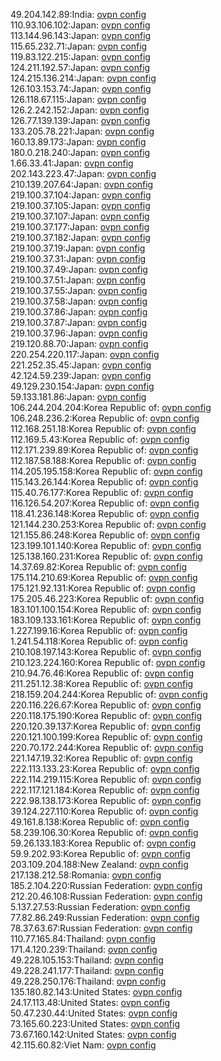 49.204.142.89:India: [ovpn config](vpn/49_204_142_89.ovpn)  
110.93.106.102:Japan: [ovpn config](vpn/110_93_106_102.ovpn)  
113.144.96.143:Japan: [ovpn config](vpn/113_144_96_143.ovpn)  
115.65.232.71:Japan: [ovpn config](vpn/115_65_232_71.ovpn)  
119.83.122.215:Japan: [ovpn config](vpn/119_83_122_215.ovpn)  
124.211.192.57:Japan: [ovpn config](vpn/124_211_192_57.ovpn)  
124.215.136.214:Japan: [ovpn config](vpn/124_215_136_214.ovpn)  
126.103.153.74:Japan: [ovpn config](vpn/126_103_153_74.ovpn)  
126.118.67.115:Japan: [ovpn config](vpn/126_118_67_115.ovpn)  
126.2.242.152:Japan: [ovpn config](vpn/126_2_242_152.ovpn)  
126.77.139.139:Japan: [ovpn config](vpn/126_77_139_139.ovpn)  
133.205.78.221:Japan: [ovpn config](vpn/133_205_78_221.ovpn)  
160.13.89.173:Japan: [ovpn config](vpn/160_13_89_173.ovpn)  
180.0.218.240:Japan: [ovpn config](vpn/180_0_218_240.ovpn)  
1.66.33.41:Japan: [ovpn config](vpn/1_66_33_41.ovpn)  
202.143.223.47:Japan: [ovpn config](vpn/202_143_223_47.ovpn)  
210.139.207.64:Japan: [ovpn config](vpn/210_139_207_64.ovpn)  
219.100.37.104:Japan: [ovpn config](vpn/219_100_37_104.ovpn)  
219.100.37.105:Japan: [ovpn config](vpn/219_100_37_105.ovpn)  
219.100.37.107:Japan: [ovpn config](vpn/219_100_37_107.ovpn)  
219.100.37.177:Japan: [ovpn config](vpn/219_100_37_177.ovpn)  
219.100.37.182:Japan: [ovpn config](vpn/219_100_37_182.ovpn)  
219.100.37.19:Japan: [ovpn config](vpn/219_100_37_19.ovpn)  
219.100.37.31:Japan: [ovpn config](vpn/219_100_37_31.ovpn)  
219.100.37.49:Japan: [ovpn config](vpn/219_100_37_49.ovpn)  
219.100.37.51:Japan: [ovpn config](vpn/219_100_37_51.ovpn)  
219.100.37.55:Japan: [ovpn config](vpn/219_100_37_55.ovpn)  
219.100.37.58:Japan: [ovpn config](vpn/219_100_37_58.ovpn)  
219.100.37.86:Japan: [ovpn config](vpn/219_100_37_86.ovpn)  
219.100.37.87:Japan: [ovpn config](vpn/219_100_37_87.ovpn)  
219.100.37.96:Japan: [ovpn config](vpn/219_100_37_96.ovpn)  
219.120.88.70:Japan: [ovpn config](vpn/219_120_88_70.ovpn)  
220.254.220.117:Japan: [ovpn config](vpn/220_254_220_117.ovpn)  
221.252.35.45:Japan: [ovpn config](vpn/221_252_35_45.ovpn)  
42.124.59.239:Japan: [ovpn config](vpn/42_124_59_239.ovpn)  
49.129.230.154:Japan: [ovpn config](vpn/49_129_230_154.ovpn)  
59.133.181.86:Japan: [ovpn config](vpn/59_133_181_86.ovpn)  
106.244.204.204:Korea Republic of: [ovpn config](vpn/106_244_204_204.ovpn)  
106.248.236.2:Korea Republic of: [ovpn config](vpn/106_248_236_2.ovpn)  
112.168.251.18:Korea Republic of: [ovpn config](vpn/112_168_251_18.ovpn)  
112.169.5.43:Korea Republic of: [ovpn config](vpn/112_169_5_43.ovpn)  
112.171.239.89:Korea Republic of: [ovpn config](vpn/112_171_239_89.ovpn)  
112.187.58.188:Korea Republic of: [ovpn config](vpn/112_187_58_188.ovpn)  
114.205.195.158:Korea Republic of: [ovpn config](vpn/114_205_195_158.ovpn)  
115.143.26.144:Korea Republic of: [ovpn config](vpn/115_143_26_144.ovpn)  
115.40.76.177:Korea Republic of: [ovpn config](vpn/115_40_76_177.ovpn)  
116.126.54.207:Korea Republic of: [ovpn config](vpn/116_126_54_207.ovpn)  
118.41.236.148:Korea Republic of: [ovpn config](vpn/118_41_236_148.ovpn)  
121.144.230.253:Korea Republic of: [ovpn config](vpn/121_144_230_253.ovpn)  
121.155.86.248:Korea Republic of: [ovpn config](vpn/121_155_86_248.ovpn)  
123.199.101.140:Korea Republic of: [ovpn config](vpn/123_199_101_140.ovpn)  
125.138.160.231:Korea Republic of: [ovpn config](vpn/125_138_160_231.ovpn)  
14.37.69.82:Korea Republic of: [ovpn config](vpn/14_37_69_82.ovpn)  
175.114.210.69:Korea Republic of: [ovpn config](vpn/175_114_210_69.ovpn)  
175.121.92.131:Korea Republic of: [ovpn config](vpn/175_121_92_131.ovpn)  
175.205.46.223:Korea Republic of: [ovpn config](vpn/175_205_46_223.ovpn)  
183.101.100.154:Korea Republic of: [ovpn config](vpn/183_101_100_154.ovpn)  
183.109.133.161:Korea Republic of: [ovpn config](vpn/183_109_133_161.ovpn)  
1.227.199.16:Korea Republic of: [ovpn config](vpn/1_227_199_16.ovpn)  
1.241.54.118:Korea Republic of: [ovpn config](vpn/1_241_54_118.ovpn)  
210.108.197.143:Korea Republic of: [ovpn config](vpn/210_108_197_143.ovpn)  
210.123.224.160:Korea Republic of: [ovpn config](vpn/210_123_224_160.ovpn)  
210.94.76.46:Korea Republic of: [ovpn config](vpn/210_94_76_46.ovpn)  
211.251.12.38:Korea Republic of: [ovpn config](vpn/211_251_12_38.ovpn)  
218.159.204.244:Korea Republic of: [ovpn config](vpn/218_159_204_244.ovpn)  
220.116.226.67:Korea Republic of: [ovpn config](vpn/220_116_226_67.ovpn)  
220.118.175.190:Korea Republic of: [ovpn config](vpn/220_118_175_190.ovpn)  
220.120.39.137:Korea Republic of: [ovpn config](vpn/220_120_39_137.ovpn)  
220.121.100.199:Korea Republic of: [ovpn config](vpn/220_121_100_199.ovpn)  
220.70.172.244:Korea Republic of: [ovpn config](vpn/220_70_172_244.ovpn)  
221.147.19.32:Korea Republic of: [ovpn config](vpn/221_147_19_32.ovpn)  
222.113.133.23:Korea Republic of: [ovpn config](vpn/222_113_133_23.ovpn)  
222.114.219.115:Korea Republic of: [ovpn config](vpn/222_114_219_115.ovpn)  
222.117.121.184:Korea Republic of: [ovpn config](vpn/222_117_121_184.ovpn)  
222.98.138.173:Korea Republic of: [ovpn config](vpn/222_98_138_173.ovpn)  
39.124.227.110:Korea Republic of: [ovpn config](vpn/39_124_227_110.ovpn)  
49.161.8.138:Korea Republic of: [ovpn config](vpn/49_161_8_138.ovpn)  
58.239.106.30:Korea Republic of: [ovpn config](vpn/58_239_106_30.ovpn)  
59.26.133.183:Korea Republic of: [ovpn config](vpn/59_26_133_183.ovpn)  
59.9.202.93:Korea Republic of: [ovpn config](vpn/59_9_202_93.ovpn)  
203.109.204.188:New Zealand: [ovpn config](vpn/203_109_204_188.ovpn)  
217.138.212.58:Romania: [ovpn config](vpn/217_138_212_58.ovpn)  
185.2.104.220:Russian Federation: [ovpn config](vpn/185_2_104_220.ovpn)  
212.20.46.108:Russian Federation: [ovpn config](vpn/212_20_46_108.ovpn)  
5.137.27.53:Russian Federation: [ovpn config](vpn/5_137_27_53.ovpn)  
77.82.86.249:Russian Federation: [ovpn config](vpn/77_82_86_249.ovpn)  
78.37.63.67:Russian Federation: [ovpn config](vpn/78_37_63_67.ovpn)  
110.77.165.84:Thailand: [ovpn config](vpn/110_77_165_84.ovpn)  
171.4.120.239:Thailand: [ovpn config](vpn/171_4_120_239.ovpn)  
49.228.105.153:Thailand: [ovpn config](vpn/49_228_105_153.ovpn)  
49.228.241.177:Thailand: [ovpn config](vpn/49_228_241_177.ovpn)  
49.228.250.176:Thailand: [ovpn config](vpn/49_228_250_176.ovpn)  
135.180.82.143:United States: [ovpn config](vpn/135_180_82_143.ovpn)  
24.17.113.48:United States: [ovpn config](vpn/24_17_113_48.ovpn)  
50.47.230.44:United States: [ovpn config](vpn/50_47_230_44.ovpn)  
73.165.60.223:United States: [ovpn config](vpn/73_165_60_223.ovpn)  
73.67.160.142:United States: [ovpn config](vpn/73_67_160_142.ovpn)  
42.115.60.82:Viet Nam: [ovpn config](vpn/42_115_60_82.ovpn)  
